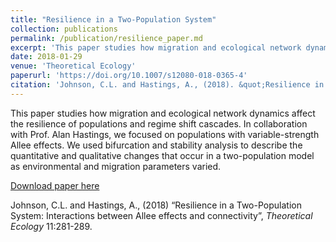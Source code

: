 ```yaml
---
title: "Resilience in a Two-Population System"
collection: publications
permalink: /publication/resilience_paper.md
excerpt: 'This paper studies how migration and ecological network dynamics affect the resilience of populations and regime shift cascades. We focused on populations with variable-strength Allee effects, and used bifurcation and stability analysis to describe the quantitative and qualitative changes that occur in a two-population model as environmental and migration parameters varied.'
date: 2018-01-29
venue: 'Theoretical Ecology'
paperurl: 'https://doi.org/10.1007/s12080-018-0365-4'
citation: 'Johnson, C.L. and Hastings, A., (2018). &quot;Resilience in a Two-Population System: Interactions between Allee effects and connectivity.&quot; <i>Theoretical Ecology</i> 11:281-289.'
---
```

This paper studies how migration and ecological network dynamics affect the resilience of populations and regime shift cascades. 
In collaboration with Prof. Alan Hastings, we focused on populations with variable-strength Allee effects. 
We used bifurcation and stability analysis to describe the quantitative and qualitative changes that occur in a two-population model as environmental and migration parameters varied.

[Download paper here](http://academicpages.github.io/files/resilience_paper.pdf)

Johnson, C.L. and Hastings, A., (2018) “Resilience in a Two-Population System: Interactions between Allee effects and connectivity”, <i>Theoretical Ecology</i> 11:281-289. 

